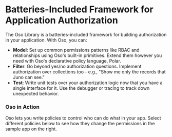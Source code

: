 ---
---
# Batteries-Included Framework for Application Authorization

The Oso Library is a batteries-included framework for building authorization in your application.
With Oso, you can:

- **Model**: Set up common permissions patterns like RBAC and
relationships using Oso's built-in primitives. Extend them however you
need with Oso's declarative policy language, Polar.
- **Filter**: Go beyond yes/no authorization questions. Implement
authorization over collections too - e.g., "Show me only the records
that Juno can see."
- **Test**: Write unit tests over your authorization logic now that you
have a single interface for it. Use the debugger or tracing to track
down unexpected behavior.

### Oso in Action

Oso lets you write policies to control who can do what in your app.
Select different policies below to see how they change the permissions
in the sample app on the right.

<div id="oso-web-demo"></div>

<script src="https://oso-demo-widget.s3.us-west-2.amazonaws.com/main.js"></script>
